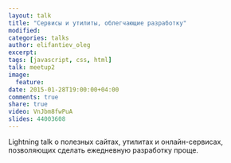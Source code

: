 ```yaml
---
layout: talk
title: "Cервисы и утилиты, облегчающие разработку"
modified:
categories: talks
author: elifantiev_oleg
excerpt:
tags: [javascript, css, html]
talk: meetup2
image:
  feature:
date: 2015-01-28T19:00:00+04:00
comments: true
share: true
video: VnJbm8fwPuA
slides: 44003608
---
```


Lightning talk о полезных сайтах, утилитах и онлайн-сервисах, 
позволяющих сделать ежедневную разработку проще.